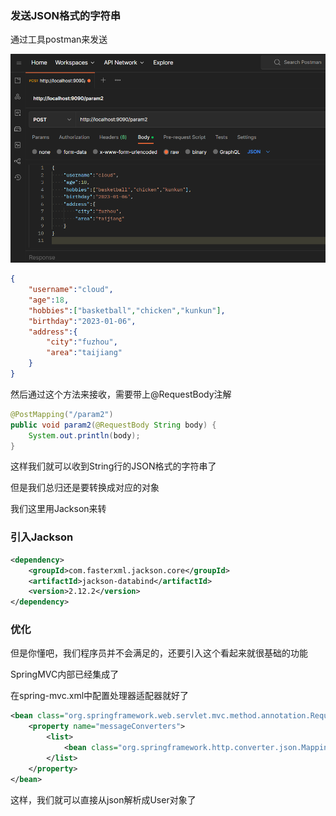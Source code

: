 ### 发送JSON格式的字符串

通过工具postman来发送

![image-20230106131114241](image/33.JSON%E6%A0%BC%E5%BC%8F%E7%9A%84%E6%8E%A5%E6%94%B6/image-20230106131114241.png)

```json
{
    "username":"cloud",
    "age":18,
    "hobbies":["basketball","chicken","kunkun"],
    "birthday":"2023-01-06",
    "address":{
        "city":"fuzhou",
        "area":"taijiang"
    }
}
```

然后通过这个方法来接收，需要带上@RequestBody注解

```java
@PostMapping("/param2")
public void param2(@RequestBody String body) {
    System.out.println(body);
}
```

这样我们就可以收到String行的JSON格式的字符串了

但是我们总归还是要转换成对应的对象

我们这里用Jackson来转

### 引入Jackson

```xml
<dependency>
    <groupId>com.fasterxml.jackson.core</groupId>
    <artifactId>jackson-databind</artifactId>
    <version>2.12.2</version>
</dependency>
```



### 优化

但是你懂吧，我们程序员并不会满足的，还要引入这个看起来就很基础的功能

SpringMVC内部已经集成了

在spring-mvc.xml中配置处理器适配器就好了

```xml
<bean class="org.springframework.web.servlet.mvc.method.annotation.RequestMappingHandlerAdapter">
    <property name="messageConverters">
        <list>
            <bean class="org.springframework.http.converter.json.MappingJackson2HttpMessageConverter"/>
        </list>
    </property>
</bean>
```

这样，我们就可以直接从json解析成User对象了

